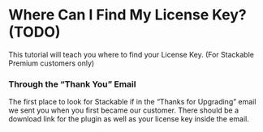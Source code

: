 # Where Can I Find My License Key? \(TODO\)

 This tutorial will teach you where to find your License Key. \(For Stackable Premium customers only\)

### **Through the “Thank You” Email**

The first place to look for Stackable if in the “Thanks for Upgrading” email we sent you when you first became our customer. There should be a download link for the plugin as well as your license key inside the email.

